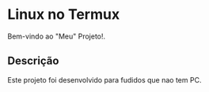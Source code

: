 # Linux no Termux

Bem-vindo ao "Meu" Projeto!.

## Descrição

Este projeto foi desenvolvido para fudidos que nao tem PC.                
